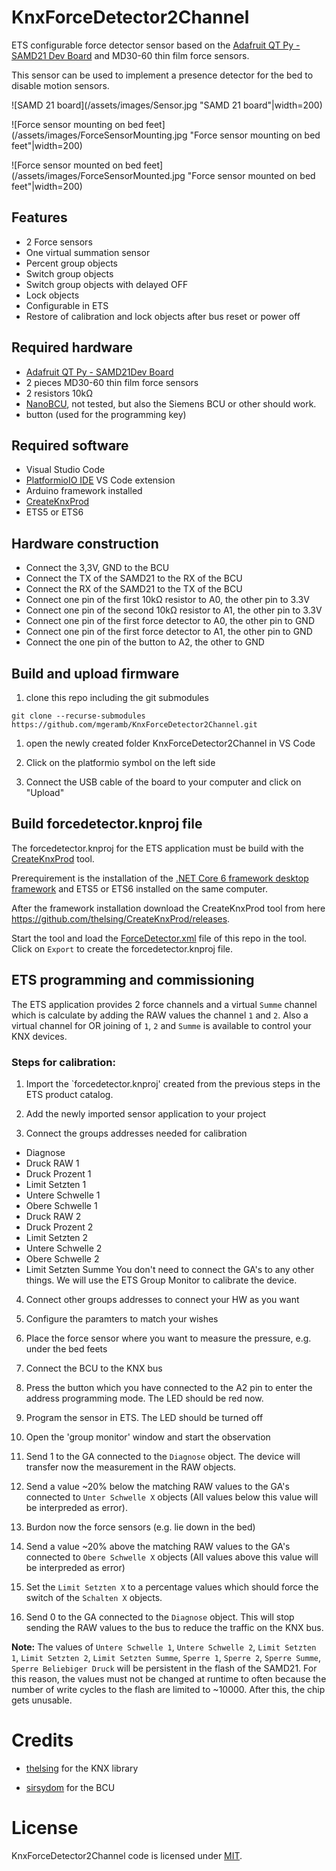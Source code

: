 # KnxForceDetector2Channel

ETS configurable force detector sensor based on the [Adafruit QT Py - SAMD21 Dev Board](https://www.adafruit.com/product/4600) and MD30-60 thin film force sensors.

This sensor can be used to implement a presence detector for the bed to disable motion sensors.

![SAMD 21 board](/assets/images/Sensor.jpg "SAMD 21 board"|width=200)

![Force sensor mounting on bed feet](/assets/images/ForceSensorMounting.jpg "Force sensor mounting on bed feet"|width=200)

![Force sensor mounted on bed feet](/assets/images/ForceSensorMounted.jpg "Force sensor mounted on bed feet"|width=200)

## Features

* 2 Force sensors
* One virtual summation sensor
* Percent group objects
* Switch group objects
* Switch group objects with delayed OFF
* Lock objects
* Configurable in ETS
* Restore of calibration and lock objects after bus reset or power off

## Required hardware

* [Adafruit QT Py - SAMD21Dev Board](https://www.adafruit.com/product/4600)
* 2 pieces MD30-60 thin film force sensors
* 2 resistors 10kΩ
* [NanoBCU](https://shop.sirsydom.de/Busankoppler/NanoBCU-Standard.html), not tested, but also the Siemens BCU or other should work.
* button (used for the programming key)  

## Required software

* Visual Studio Code
* [PlatformioIO IDE](https://platformio.org) VS Code 
extension
* Arduino framework installed
* [CreateKnxProd](https://github.com/thelsing/CreateKnxProd) 
* ETS5 or ETS6

## Hardware construction

* Connect the 3,3V, GND to the BCU
* Connect the TX of the SAMD21 to the RX of the BCU
* Connect the RX of the SAMD21 to the TX of the BCU
* Connect one pin of the first 10kΩ resistor to A0, the other pin to 3.3V
* Connect one pin of the second 10kΩ resistor to A1, the other pin to 3.3V
* Connect one pin of the first force detector to A0, the other pin to GND
* Connect one pin of the first force detector to A1, the other pin to GND
* Connect the one pin of the button to A2, the other to GND

## Build and upload firmware

1) clone this repo including the git submodules

`git clone --recurse-submodules https://github.com/mgeramb/KnxForceDetector2Channel.git`

1) open the newly created folder KnxForceDetector2Channel in VS Code

1) Click on the platformio symbol on the left side

1) Connect the USB cable of the board to your computer and click on "Upload"

## Build forcedetector.knproj file

The forcedetector.knproj for the ETS application must be build with the [CreateKnxProd](https://github.com/thelsing/CreateKnxProd) tool.

Prerequirement is the installation of the [.NET Core 6 framework desktop framework](https://dotnet.microsoft.com/en-us/download/dotnet/thank-you/runtime-desktop-6.0.3-windows-x64-installer) and ETS5 or ETS6 installed on the same computer.

After the framework installation download the CreateKnxProd tool from here https://github.com/thelsing/CreateKnxProd/releases.

Start the tool and load the [ForceDetector.xml](ForceDetector.xml) file of this repo in the tool. Click on `Export` to create the forcedetector.knproj file.

## ETS programming and commissioning

The ETS application provides 2 force channels and a virtual `Summe` channel which is calculate by adding the RAW values the channel `1` and `2`.
Also a virtual channel for OR joining of `1`, `2` and `Summe` is available to control your KNX devices.

### Steps for calibration:

1) Import the `forcedetector.knproj' created from the previous steps in the ETS product catalog.

1) Add the newly imported sensor application to your project

1) Connect the groups addresses needed for calibration
* Diagnose
* Druck RAW 1
* Druck Prozent 1
* Limit Setzten 1
* Untere Schwelle 1
* Obere Schwelle 1
* Druck RAW 2
* Druck Prozent 2
* Limit Setzten 2
* Untere Schwelle 2
* Obere Schwelle 2
* Limit Setzten Summe
You don't need to connect the GA's to any other things. We will use the ETS Group Monitor to calibrate the device.

4) Connect other groups addresses to connect your HW as you want

1) Configure the paramters to match your wishes

1) Place the force sensor where you want to measure the pressure, e.g. under the bed feets

1) Connect the BCU to the KNX bus

1) Press the button which you have connected to the A2 pin to enter the address programming mode. The LED should be red now.

1) Program the sensor in ETS. The LED should be turned off

1) Open the 'group monitor' window and start the observation

1) Send 1 to the GA connected to the `Diagnose` object. The device will transfer now the measurement in the RAW objects. 

1) Send a value ~20% below the matching RAW values to the GA's connected to `Unter Schwelle X` objects (All values below this value will be interpreded as error). 

1) Burdon now the force sensors (e.g. lie down in the bed)

1) Send a value ~20% above the matching RAW values to the GA's connected to `Obere Schwelle X` objects (All values above this value will be interpreded as error)

1) Set the `Limit Setzten X` to a percentage values which should force the switch of the `Schalten X` objects. 

1) Send 0 to the GA connected to the `Diagnose` object. This will stop sending the RAW values to the bus to reduce the traffic on the KNX bus.

**Note:** The values of `Untere Schwelle 1`, `Untere Schwelle 2`, `Limit Setzten 1`, `Limit Setzten 2`, `Limit Setzten Summe`, `Sperre 1`, `Sperre 2`, `Sperre Summe`, `Sperre Beliebiger Druck` will be persistent in the flash of the SAMD21. For this reason, the values must not be changed at runtime to often because the number of write cycles to the flash are limited to ~10000. After this, the chip gets unusable.

# Credits

* [thelsing](https://github.com/thelsing) for the KNX library

* [sirsydom](https://shop.sirsydom.de) for the BCU

# License

KnxForceDetector2Channel code is licensed under [MIT](LICENSE).